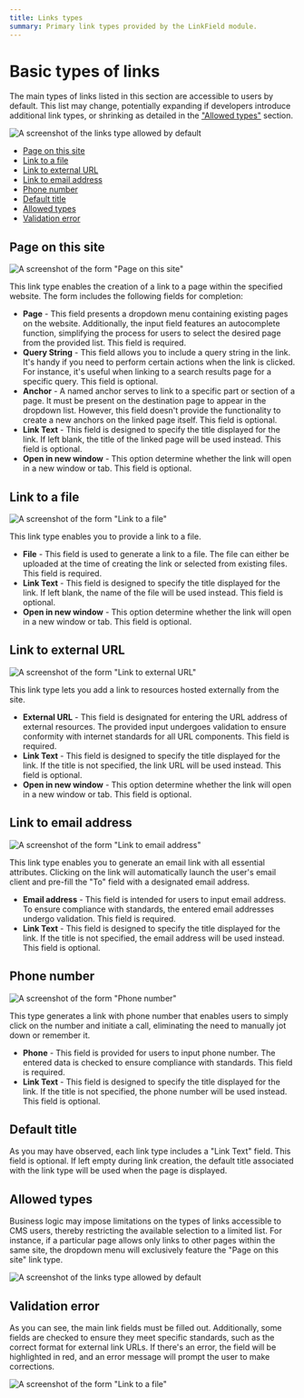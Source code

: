 ```yaml
---
title: Links types
summary: Primary link types provided by the LinkField module.
---
```


# Basic types of links

The main types of links listed in this section are accessible to users by default. This list may change, potentially expanding if developers introduce additional link types, or shrinking as detailed in the ["Allowed types"](#allowed-types) section.

![A screenshot of the links type allowed by default](../_images/01_links_types/link_types.png)

- [Page on this site](#page-on-this-site)
- [Link to a file](#file-link)
- [Link to external URL](#external-link)
- [Link to email address](#email-link)
- [Phone number](#phone-link)
- [Default title](#default-title)
- [Allowed types](#allowed-types)
- [Validation error](#validation-error)

## Page on this site

![A screenshot of the form "Page on this site"](../_images/01_links_types/page_link_mw_1.png)

This link type enables the creation of a link to a page within the specified website. The form includes the following fields for completion:

- **Page** - This field presents a dropdown menu containing existing pages on the website. Additionally, the input field features an autocomplete function, simplifying the process for users to select the desired page from the provided list. This field is required.
- **Query String** - This field allows you to include a query string in the link. It's handy if you need to perform certain actions when the link is clicked. For instance, it's useful when linking to a search results page for a specific query. This field is optional.
- **Anchor** - A named anchor serves to link to a specific part or section of a page. It must be present on the destination page to appear in the dropdown list. However, this field doesn't provide the functionality to create a new anchors on the linked page itself. This field is optional.
- **Link Text** - This field is designed to specify the title displayed for the link. If left blank, the title of the linked page will be used instead. This field is optional.
- **Open in new window** - This option determine whether the link will open in a new window or tab. This field is optional.

## Link to a file

![A screenshot of the form "Link to a file"](../_images/01_links_types/file_link_mw_1.png)

This link type enables you to provide a link to a file.

- **File** - This field is used to generate a link to a file. The file can either be uploaded at the time of creating the link or selected from existing files. This field is required.
- **Link Text** - This field is designed to specify the title displayed for the link. If left blank, the name of the file will be used instead. This field is optional.
- **Open in new window** - This option determine whether the link will open in a new window or tab. This field is optional.

## Link to external URL

![A screenshot of the form "Link to external URL"](../_images/01_links_types/external_link_mw_1.png)

This link type lets you add a link to resources hosted externally from the site.

- **External URL** - This field is designated for entering the URL address of external resources. The provided input undergoes validation to ensure conformity with internet standards for all URL components. This field is required.
- **Link Text** - This field is designed to specify the title displayed for the link. If the title is not specified, the link URL will be used instead. This field is optional.
- **Open in new window** - This option determine whether the link will open in a new window or tab. This field is optional.

## Link to email address

![A screenshot of the form "Link to email address"](../_images/01_links_types/email_link_mw_1.png)

This link type enables you to generate an email link with all essential attributes. Clicking on the link will automatically launch the user's email client and pre-fill the "To" field with a designated email address.

- **Email address** - This field is intended for users to input email address. To ensure compliance with standards, the entered email addresses undergo validation. This field is required.
- **Link Text** - This field is designed to specify the title displayed for the link. If the title is not specified, the email address will be used instead. This field is optional.

## Phone number

![A screenshot of the form "Phone number"](../_images/01_links_types/phone_link_mw_1.png)

This type generates a link with phone number that enables users to simply click on the number and initiate a call, eliminating the need to manually jot down or remember it.

- **Phone** - This field is provided for users to input phone number. The entered data is checked to ensure compliance with standards. This field is required.
- **Link Text** - This field is designed to specify the title displayed for the link. If the title is not specified, the phone number will be used instead. This field is optional.

## Default title

As you may have observed, each link type includes a "Link Text" field. This field is optional. If left empty during link creation, the default title associated with the link type will be used when the page is displayed.

## Allowed types

Business logic may impose limitations on the types of links accessible to CMS users, thereby restricting the available selection to a limited list.
For instance, if a particular page allows only links to other pages within the same site, the dropdown menu will exclusively feature the "Page on this site" link type.

![A screenshot of the links type allowed by default](../_images/01_links_types/allowed_types.png)

## Validation error

As you can see, the main link fields must be filled out. Additionally, some fields are checked to ensure they meet specific standards, such as the correct format for external link URLs. If there's an error, the field will be highlighted in red, and an error message will prompt the user to make corrections.

![A screenshot of the form "Link to a file"](../_images/01_links_types/validation_error.png)


